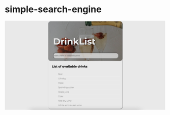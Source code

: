 # simple-search-engine

![Image of app](https://raw.githubusercontent.com/jtczak/simple-search-engine/master/simple-search-engine.png)
